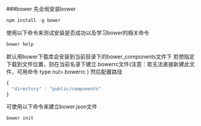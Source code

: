 ###bower
先全局安装bower
```javascript
npm install -g bower
```

使用以下命令来测试安装是否成功以及学习bower的相关命令
```javascript
bower help
```

默认用bower下载库会安装到当前目录下的bower_components文件下
若想指定下载到文件位置，则在当前名录下建立.bowerrc文件(注意：若无法直接新建此文件，可用命令 type nul>.bowerrc )
然后配置路径
```javascript
{
  "directory" : "public/components"
}
```

可使用以下命令来建立bower.json文件
```javascript
bower init
```
